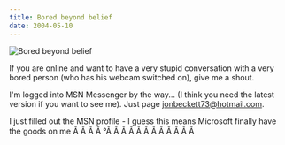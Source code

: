 ```yaml
---
title: Bored beyond belief
date: 2004-05-10
---
```


![Bored beyond belief](https://source.unsplash.com/X6cChncECA8/1600x900)

If you are online and want to have a very stupid conversation with a very bored person (who has his webcam switched on), give me a shout.

I'm logged into MSN Messenger by the way... (I think you need the latest version if you want to see me). Just page jonbeckett73@hotmail.com.

I just filled out the MSN profile - I guess this means Microsoft finally have the goods on me Ã Ã Ã Ã °Ã Ã Ã Ã Ã Ã Ã Ã Ã Ã Ã Ã 